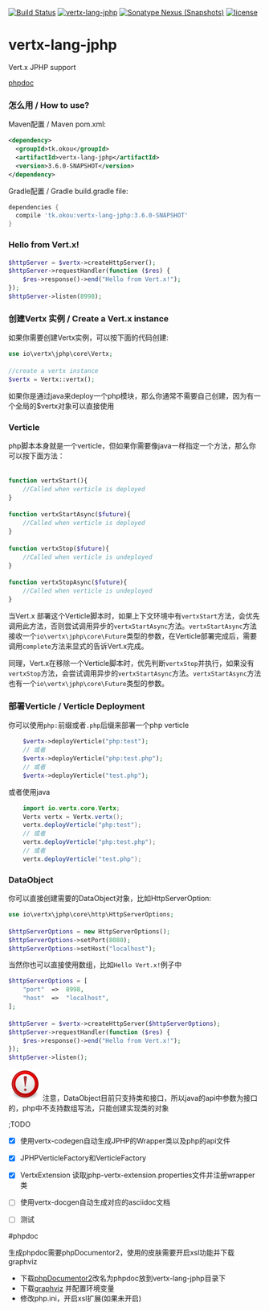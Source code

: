 [![Build Status](https://travis-ci.org/vertx-lang-jphp/vertx-lang-jphp.svg?branch=master)](https://travis-ci.org/vertx-lang-jphp/vertx-lang-jphp)
[![vertx-lang-jphp](https://img.shields.io/badge/vert.x3-jphp-blue.svg)](https://github.com/vertx-lang-jphp/vertx-lang-jphp)
[![Sonatype Nexus (Snapshots)](https://img.shields.io/nexus/s/https/oss.sonatype.org/tk.okou/vertx-lang-jphp.svg)](https://oss.sonatype.org/#nexus-search;gav~tk.okou~vertx-lang-jphp~3.6.0-SNAPSHOT~~)
[![license](https://img.shields.io/github/license/vertx-lang-jphp/vertx-lang-jphp.svg)](https://www.apache.org/licenses/LICENSE-2.0)


# vertx-lang-jphp
Vert.x JPHP support 

[phpdoc](https://vertx.tk/docs/phpdoc/namespaces/io.html)

### 怎么用 / How to use?

Maven配置 / Maven pom.xml:
```xml
<dependency>
  <groupId>tk.okou</groupId>
  <artifactId>vertx-lang-jphp</artifactId>
  <version>3.6.0-SNAPSHOT</version>
</dependency>
```

Gradle配置 / Gradle build.gradle file:
```groovy
dependencies {
  compile 'tk.okou:vertx-lang-jphp:3.6.0-SNAPSHOT'
}
```

### Hello from Vert.x!

```php
$httpServer = $vertx->createHttpServer();
$httpServer->requestHandler(function ($res) {
    $res->response()->end("Hello from Vert.x!");
});
$httpServer->listen(8998);
```

### 创建Vertx 实例 / Create a Vert.x instance

如果你需要创建Vertx实例，可以按下面的代码创建:

```php
use io\vertx\jphp\core\Vertx;

//create a vertx instance
$vertx = Vertx::vertx();
```

如果你是通过java来deploy一个php模块，那么你通常不需要自己创建，因为有一个全局的$vertx对象可以直接使用

### Verticle

php脚本本身就是一个verticle，但如果你需要像java一样指定一个方法，那么你可以按下面方法：

```php

function vertxStart(){
    //Called when verticle is deployed
}

function vertxStartAsync($future){
    //Called when verticle is deployed
}

function vertxStop($future){
    //Called when verticle is undeployed
}

function vertxStopAsync($future){
    //Called when verticle is undeployed
}

```

当Vert.x 部署这个Verticle脚本时，如果上下文环境中有`vertxStart`方法，会优先调用此方法，否则尝试调用异步的`vertxStartAsync`方法。`vertxStartAsync`方法接收一个`io\vertx\jphp\core\Future`类型的参数，在Verticle部署完成后，需要调用`complete`方法来显式的告诉Vert.x完成。

同理，Vert.x在移除一个Verticle脚本时，优先判断`vertxStop`并执行，如果没有`vertxStop`方法，会尝试调用异步的`vertxStartAsync`方法。`vertxStartAsync`方法也有一个`io\vertx\jphp\core\Future`类型的参数。

### 部署Verticle / Verticle Deployment

你可以使用`php:`前缀或者`.php`后缀来部署一个php verticle

```php
    $vertx->deployVerticle("php:test");
    // 或者
    $vertx->deployVerticle("php:test.php");
    // 或者
    $vertx->deployVerticle("test.php");
```

或者使用java
```java
    import io.vertx.core.Vertx;
    Vertx vertx = Vertx.vertx();
    vertx.deployVerticle("php:test");
    // 或者
    vertx.deployVerticle("php:test.php");
    // 或者
    vertx.deployVerticle("test.php");
```

### DataObject
你可以直接创建需要的DataObject对象，比如HttpServerOption:

```php
use io\vertx\jphp\core\http\HttpServerOptions;

$httpServerOptions = new HttpServerOptions();
$httpServerOptions->setPort(8080);
$httpServerOptions->setHost("localhost");
```

当然你也可以直接使用数组，比如`Hello Vert.x!`例子中
```php
$httpServerOptions = [
    "port"  =>  8998,
    "host"  =>  "localhost",
];

$httpServer = $vertx->createHttpServer($httpServerOptions);
$httpServer->requestHandler(function ($res) {
    $res->response()->end("Hello from Vert.x!");
});
$httpServer->listen();
```
![Note](asset/note.png) 注意，DataObject目前只支持类和接口，所以java的api中参数为接口的，php中不支持数组写法，只能创建实现类的对象


;TODO

- [x] 使用vertx-codegen自动生成JPHP的Wrapper类以及php的api文件
- [x] JPHPVerticleFactory和VerticleFactory
- [x] VertxExtension 读取jphp-vertx-extension.properties文件并注册wrapper类
- [ ] 使用vertx-docgen自动生成对应的asciidoc文档
- [ ] 测试


#phpdoc

生成phpdoc需要phpDocumentor2，使用的皮肤需要开启xsl功能并下载graphviz

- 下载[phpDocumentor2](http://www.phpdoc.org/)改名为phpdoc放到vertx-lang-jphp目录下
- 下载[graphviz](http://www.graphviz.org/download/) 并配置环境变量
- 修改php.ini，开启xsl扩展(如果未开启)

